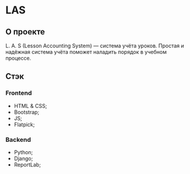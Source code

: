 # LAS

## О проекте

L. A. S (Lesson Accounting System) — система учёта уроков. Простая и надёжная система учёта поможет наладить порядок в учебном процессе.

## Стэк

### Frontend
- HTML & CSS;
- Bootstrap;
- JS;
- Flatpick;

### Backend
- Python;
- Django;
- ReportLab;
